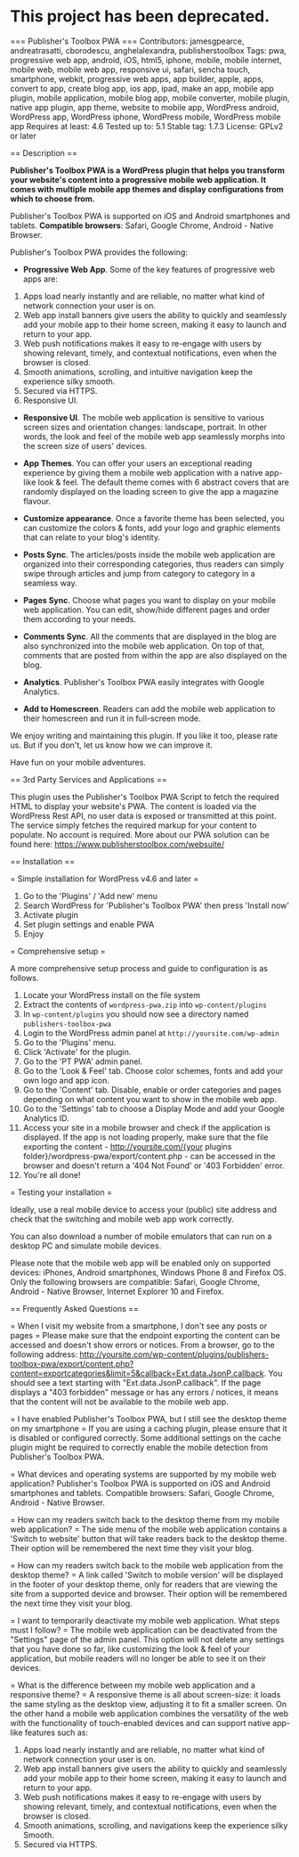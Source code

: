# This project has been deprecated.

=== Publisher's Toolbox PWA ===
Contributors: jamesgpearce, andreatrasatti, cborodescu, anghelalexandra, publisherstoolbox
Tags: pwa, progressive web app, android, iOS, html5, iphone, mobile, mobile internet, mobile web, mobile web app, responsive ui, safari, sencha touch, smartphone, webkit, progressive web apps, app builder, apple, apps, convert to app, create blog app, ios app, ipad, make an app, mobile app plugin, mobile application, mobile blog app, mobile converter, mobile plugin, native app plugin, app theme, website to mobile app, WordPress android, WordPress app, WordPress iphone, WordPress mobile, WordPress mobile app
Requires at least: 4.6
Tested up to: 5.1
Stable tag: 1.7.3
License: GPLv2 or later

== Description ==

**Publisher's Toolbox PWA is a WordPress plugin that helps you transform your website's content into a progressive mobile web application. It comes with multiple mobile app themes and display configurations from which to choose from.** 

Publisher's Toolbox PWA is supported on iOS and Android smartphones and tablets. **Compatible browsers**: Safari, Google Chrome, Android - Native Browser.

Publisher's Toolbox PWA provides the following:

* **Progressive Web App**. Some of the key features of progressive web apps are: 

 1. Apps load nearly instantly and are reliable, no matter what kind of network connection your user is on.
 1. Web app install banners give users the ability to quickly and seamlessly add your mobile app to their home screen, making it easy to launch and return to your app.
 1. Web push notifications makes it easy to re-engage with users by showing relevant, timely, and contextual notifications, even when the browser is closed.
 1. Smooth animations, scrolling, and intuitive navigation keep the experience silky smooth.
 1. Secured via HTTPS.
 1. Responsive UI.

* **Responsive UI**. The mobile web application is sensitive to various screen sizes and orientation changes: landscape, portrait. In other words, the look and feel of the mobile web app seamlessly morphs into the screen size of users' devices.

* **App Themes**. You can offer your users an exceptional reading experience by giving them a mobile web application with a native app-like look & feel. The default theme comes with 6 abstract covers that are randomly displayed on the loading screen to give the app a magazine flavour.

* **Customize appearance**. Once a favorite theme has been selected, you can customize the colors & fonts, add your logo and graphic elements that can relate to your blog's identity.

* **Posts Sync**. The articles/posts inside the mobile web application are organized into their corresponding categories, thus readers can simply swipe through articles and jump from category to category in a seamless way.

* **Pages Sync**. Choose what pages you want to display on your mobile web application. You can edit, show/hide different pages and order them according to your needs. 

* **Comments Sync**. All the comments that are displayed in the blog are also synchronized into the mobile web application. On top of that, comments that are posted from within the app are also displayed on the blog.

* **Analytics**. Publisher's Toolbox PWA easily integrates with Google Analytics.

* **Add to Homescreen**. Readers can add the mobile web application to their homescreen and run it in full-screen mode.

We enjoy writing and maintaining this plugin. If you like it too, please rate us. But if you don't, let us know how we can improve it.

Have fun on your mobile adventures.

== 3rd Party Services and Applications ==

This plugin uses the Publisher's Toolbox PWA Script to fetch the required HTML to display your website's PWA. The content is loaded via the WordPress Rest API, no user data is exposed or transmitted at this point. The service simply fetches the required markup for your content to populate. No account is required. More about our PWA solution can be found here: https://www.publisherstoolbox.com/websuite/


== Installation ==

= Simple installation for WordPress v4.6 and later =

1. Go to the 'Plugins' / 'Add new' menu
1. Search WordPress for 'Publisher's Toolbox PWA' then press 'Install now'
1. Activate plugin
1. Set plugin settings and enable PWA
1. Enjoy

= Comprehensive setup =

A more comprehensive setup process and guide to configuration is as follows.

1. Locate your WordPress install on the file system
1. Extract the contents of `wordpress-pwa.zip` into `wp-content/plugins`
1. In `wp-content/plugins` you should now see a directory named `publishers-toolbox-pwa`
1. Login to the WordPress admin panel at `http://yoursite.com/wp-admin`
1. Go to the 'Plugins' menu.
1. Click 'Activate' for the plugin.
1. Go to the 'PT PWA' admin panel.
1. Go to the 'Look & Feel' tab. Choose color schemes, fonts and add your own logo and app icon.
1. Go to the 'Content' tab. Disable, enable or order categories and pages depending on what content you want to show in the mobile web app.
1. Go to the 'Settings' tab to choose a Display Mode and add your Google Analytics ID.
1. Access your site in a mobile browser and check if the application is displayed. If the app is not loading properly, make sure that the file exporting the content - http://yoursite.com/{your plugins folder}/wordpress-pwa/export/content.php - can be accessed in the browser and doesn't return a '404 Not Found' or '403 Forbidden' error.
1. You're all done!

= Testing your installation =

Ideally, use a real mobile device to access your (public) site address and check that the switching and mobile web app work correctly.

You can also download a number of mobile emulators that can run on a desktop PC and simulate mobile devices.

Please note that the mobile web app will be enabled only on supported devices: iPhones, Android smartphones, Windows Phone 8 and Firefox OS. Only the following browsers are compatible: Safari, Google Chrome, Android - Native Browser, Internet Explorer 10 and Firefox.

== Frequently Asked Questions ==

= When I visit my website from a smartphone, I don't see any posts or pages =
Please make sure that the endpoint exporting the content can be accessed and doesn't show errors or notices. From a browser, go to the following address: http://yoursite.com/wp-content/plugins/publishers-toolbox-pwa/export/content.php?content=exportcategories&limit=5&callback=Ext.data.JsonP.callback. You should see a text starting with "Ext.data.JsonP.callback". If the page displays a "403 forbidden" message or has any errors / notices, it means that the content will not be available to the mobile web app.

= I have enabled Publisher's Toolbox PWA, but I still see the desktop theme on my smartphone =
If you are using a caching plugin, please ensure that it is disabled or configured correctly. Some additional settings on the cache plugin might be required to correctly enable the mobile detection from Publisher's Toolbox PWA.

= What devices and operating systems are supported by my mobile web application?
Publisher's Toolbox PWA is supported on iOS and Android smartphones and tablets. Compatible browsers: Safari, Google Chrome, Android - Native Browser.

= How can my readers switch back to the desktop theme from my mobile web application? =
The side menu of the mobile web application contains a 'Switch to website' button that will take readers back to the desktop theme. Their option will be remembered the next time they visit your blog.

= How can my readers switch back to the mobile web application from the desktop theme? =
A link called 'Switch to mobile version' will be displayed in the footer of your desktop theme, only for readers that are viewing the site from a supported device and browser. Their option will be remembered the next time they visit your blog.

= I want to temporarily deactivate my mobile web application. What steps must I follow? =
The mobile web application can be deactivated from the "Settings" page of the admin panel. This option will not delete any settings that you have done so far, like customizing the look & feel of your application, but mobile readers will no longer be able to see it on their devices.

= What is the difference between my mobile web application and a responsive theme? =
A responsive theme is all about screen-size: it loads the same styling as the desktop view, adjusting it to fit a smaller screen. On the other hand a mobile web application combines the versatility of the web with the functionality of touch-enabled devices and can support native app-like features such as: 

1. Apps load nearly instantly and are reliable, no matter what kind of network connection your user is on.
1.  Web app install banners give users the ability to quickly and seamlessly add your mobile app to their home screen, making it easy to launch and return to your app.
1.  Web push notifications makes it easy to re-engage with users by showing relevant, timely, and contextual notifications, even when the browser is closed.
1.  Smooth animations, scrolling, and navigations keep the experience silky Smooth.
1.  Secured via HTTPS.

